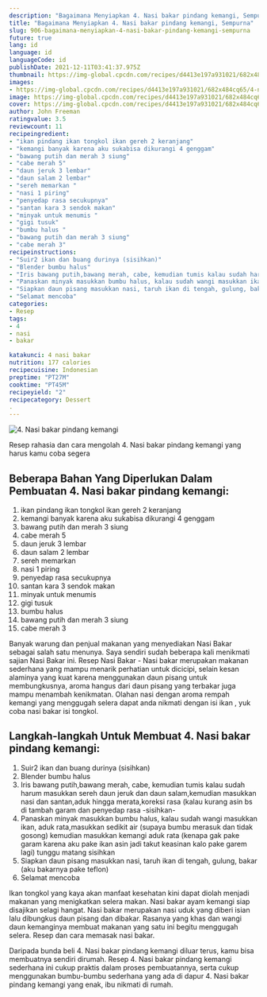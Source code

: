 ```yaml
---
description: "Bagaimana Menyiapkan 4. Nasi bakar pindang kemangi, Sempurna"
title: "Bagaimana Menyiapkan 4. Nasi bakar pindang kemangi, Sempurna"
slug: 906-bagaimana-menyiapkan-4-nasi-bakar-pindang-kemangi-sempurna
future: true
lang: id
language: id
languageCode: id
publishDate: 2021-12-11T03:41:37.975Z 
thumbnail: https://img-global.cpcdn.com/recipes/d4413e197a931021/682x484cq65/4-nasi-bakar-pindang-kemangi-foto-resep-utama.png
images:
- https://img-global.cpcdn.com/recipes/d4413e197a931021/682x484cq65/4-nasi-bakar-pindang-kemangi-foto-resep-utama.png
image: https://img-global.cpcdn.com/recipes/d4413e197a931021/682x484cq65/4-nasi-bakar-pindang-kemangi-foto-resep-utama.png
cover: https://img-global.cpcdn.com/recipes/d4413e197a931021/682x484cq65/4-nasi-bakar-pindang-kemangi-foto-resep-utama.png
author: John Freeman
ratingvalue: 3.5
reviewcount: 11
recipeingredient:
- "ikan pindang ikan tongkol ikan gereh 2 keranjang"
- "kemangi banyak karena aku sukabisa dikurangi 4 genggam"
- "bawang putih dan merah 3 siung"
- "cabe merah 5"
- "daun jeruk 3 lembar"
- "daun salam 2 lembar"
- "sereh memarkan "
- "nasi 1 piring"
- "penyedap rasa secukupnya"
- "santan kara 3 sendok makan"
- "minyak untuk menumis "
- "gigi tusuk"
- "bumbu halus "
- "bawang putih dan merah 3 siung"
- "cabe merah 3"
recipeinstructions:
- "Suir2 ikan dan buang durinya (sisihkan)"
- "Blender bumbu halus"
- "Iris bawang putih,bawang merah, cabe, kemudian tumis kalau sudah harum masukkan sereh daun jeruk dan daun salam,kemudian masukkan nasi dan santan,aduk hingga merata,koreksi rasa (kalau kurang asin bs di tambah garam dan penyedap rasa -sisihkan-"
- "Panaskan minyak masukkan bumbu halus, kalau sudah wangi masukkan ikan, aduk rata,masukkan sedikit air (supaya bumbu merasuk dan tidak gosong) kemudian masukkan kemangi aduk rata (kenapa gak pake garam karena aku pake ikan asin jadi takut keasinan kalo pake garem lagi) tunggu matang sisihkan"
- "Siapkan daun pisang masukkan nasi, taruh ikan di tengah, gulung, bakar (aku bakarnya pake teflon)"
- "Selamat mencoba"
categories:
- Resep
tags:
- 4
- nasi
- bakar

katakunci: 4 nasi bakar 
nutrition: 177 calories
recipecuisine: Indonesian
preptime: "PT27M"
cooktime: "PT45M"
recipeyield: "2"
recipecategory: Dessert
. 
---
```



![4. Nasi bakar pindang kemangi](https://img-global.cpcdn.com/recipes/d4413e197a931021/682x484cq65/4-nasi-bakar-pindang-kemangi-foto-resep-utama.png)

Resep rahasia dan cara mengolah  4. Nasi bakar pindang kemangi yang harus kamu coba segera

<!--inarticleads1-->

## Beberapa Bahan Yang Diperlukan Dalam Pembuatan 4. Nasi bakar pindang kemangi:

1. ikan pindang ikan tongkol ikan gereh 2 keranjang
1. kemangi banyak karena aku sukabisa dikurangi 4 genggam
1. bawang putih dan merah 3 siung
1. cabe merah 5
1. daun jeruk 3 lembar
1. daun salam 2 lembar
1. sereh memarkan 
1. nasi 1 piring
1. penyedap rasa secukupnya
1. santan kara 3 sendok makan
1. minyak untuk menumis 
1. gigi tusuk
1. bumbu halus 
1. bawang putih dan merah 3 siung
1. cabe merah 3

Banyak warung dan penjual makanan yang menyediakan Nasi Bakar sebagai salah satu menunya. Saya sendiri sudah beberapa kali menikmati sajian Nasi Bakar ini. Resep Nasi Bakar - Nasi bakar merupakan makanan sederhana yang mampu menarik perhatian untuk dicicipi, selain kesan alaminya yang kuat karena menggunakan daun pisang untuk membungkusnya, aroma hangus dari daun pisang yang terbakar juga mampu menambah kenikmatan. Olahan nasi dengan aroma rempah kemangi yang menggugah selera dapat anda nikmati dengan isi ikan , yuk coba nasi bakar isi tongkol. 

<!--inarticleads2-->

## Langkah-langkah Untuk Membuat 4. Nasi bakar pindang kemangi:

1. Suir2 ikan dan buang durinya (sisihkan)
1. Blender bumbu halus
1. Iris bawang putih,bawang merah, cabe, kemudian tumis kalau sudah harum masukkan sereh daun jeruk dan daun salam,kemudian masukkan nasi dan santan,aduk hingga merata,koreksi rasa (kalau kurang asin bs di tambah garam dan penyedap rasa -sisihkan-
1. Panaskan minyak masukkan bumbu halus, kalau sudah wangi masukkan ikan, aduk rata,masukkan sedikit air (supaya bumbu merasuk dan tidak gosong) kemudian masukkan kemangi aduk rata (kenapa gak pake garam karena aku pake ikan asin jadi takut keasinan kalo pake garem lagi) tunggu matang sisihkan
1. Siapkan daun pisang masukkan nasi, taruh ikan di tengah, gulung, bakar (aku bakarnya pake teflon)
1. Selamat mencoba


Ikan tongkol yang kaya akan manfaat kesehatan kini dapat diolah menjadi makanan yang menigkatkan selera makan. Nasi bakar ayam kemangi siap disajikan selagi hangat. Nasi bakar merupakan nasi uduk yang diberi isian lalu dibungkus daun pisang dan dibakar. Rasanya yang khas dan wangi daun kemanginya membuat makanan yang satu ini begitu menggugah selera. Resep dan cara memasak nasi bakar. 

Daripada bunda beli  4. Nasi bakar pindang kemangi  diluar terus, kamu  bisa membuatnya sendiri dirumah. Resep  4. Nasi bakar pindang kemangi  sederhana ini cukup praktis dalam proses pembuatannya, serta cukup menggunakan bumbu-bumbu sederhana yang ada di dapur  4. Nasi bakar pindang kemangi  yang enak, ibu nikmati di rumah.
